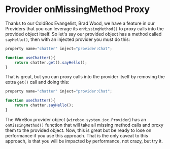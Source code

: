 # Provider onMissingMethod Proxy

Thanks to our ColdBox Evangelist, Brad Wood, we have a feature in our Providers that you can leverage its `onMissingMethod()` to proxy calls into the provided object itself. So let's say our provided object has a method called `sayHello()`, then with an injected provider you must do this:

```javascript
property name="chatter" inject="provider:Chat";

function useChatter(){
    return chatter.get().sayHello();
}
```

That is great, but you can proxy calls into the provider itself by removing the extra `get()` call and doing this:

```javascript
property name="chatter" inject="provider:Chat";

function useChatter(){
    return chatter.sayHello();
}
```

The WireBox provider object (`wirebox.system.ioc.Provider`) has an `onMissingMethod()` function that will take all missing method calls and proxy them to the provided object. Now, this is great but be ready to lose on performance if you use this approach. That is the only caveat to this approach, is that you will be impacted by performance, not crazy, but try it.
